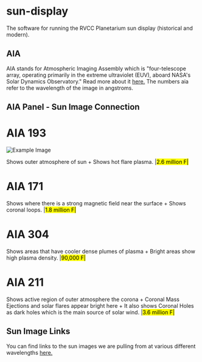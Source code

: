 # sun-display
The software for running the RVCC Planetarium sun display (historical and modern).

## AIA
AIA stands for Atmospheric Imaging Assembly which is "four-telescope array, operating primarily in the extreme ultraviolet (EUV), aboard NASA's Solar Dynamics Observatory." Read more about it [here.](https://aia.cfa.harvard.edu/) The numbers aia refer to the wavelength of the image in angstroms.

## AIA Panel - Sun Image Connection

# AIA 193 

![Example Image](https://sdo.gsfc.nasa.gov/assets/img/latest/latest_4096_0193.jpg)

Shows outer atmosphere of sun + Shows hot flare plasma. |<mark>2.6 million F|

# AIA 171 
Shows where there is a strong magnetic field near the surface + Shows coronal loops. |<mark>1.8 million F|

# AIA 304 
Shows areas that have cooler dense plumes of plasma + Bright areas show high plasma density. |<mark>90,000 F|

# AIA 211 
Shows active region of outer atmosphere the corona + Coronal Mass Ejections and solar flares appear bright here + It also shows Coronal Holes as dark holes which is the main source of solar wind. |<mark>3.6 million F|

## Sun Image Links
You can find links to the sun images we are pulling from at various different wavelengths [here.](https://sdo.gsfc.nasa.gov/data/)
